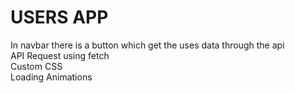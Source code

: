 # USERS APP

 In navbar there is a button which get the uses data through the api <br />
 API Request using fetch <br />
 Custom CSS <br />
 Loading Animations <br />
